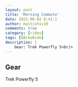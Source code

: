 ```yaml
---
layout: post
title: 'Morning Commute'
date: 2022-06-02 8:41:1
author: multishiv19
comments: true
category: [rides]
tags: [EBikeRide]
description: |
    Gear: Trek Powerfly 5<br/>
---
```


## Gear
Trek Powerfly 5



<div width='100%' class='strava-embed-placeholder' data-embed-type='activity' data-embed-id='7245151533'></div>
<script src='https://strava-embeds.com/embed.js'></script>
